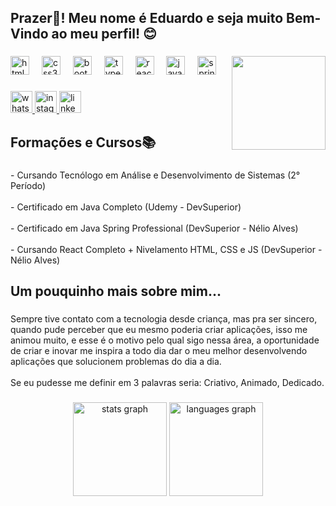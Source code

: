 <h2 align="left">Prazer👋! Meu nome é Eduardo e seja muito Bem-Vindo ao meu perfil! 😊</h2>

###



###

<img align="right" height="150" src="https://media2.giphy.com/media/bGgsc5mWoryfgKBx1u/giphy.gif"  />

###

<div align="left">
  <img src="https://cdn.jsdelivr.net/gh/devicons/devicon/icons/html5/html5-original.svg" height="30" alt="html5 logo"  />
  <img width="12" />
  <img src="https://cdn.jsdelivr.net/gh/devicons/devicon/icons/css3/css3-original.svg" height="30" alt="css3 logo"  />
  <img width="12" />
  <img src="https://cdn.jsdelivr.net/gh/devicons/devicon/icons/bootstrap/bootstrap-original.svg" height="30" alt="bootstrap logo"  />
  <img width="12" />
  <img src="https://cdn.jsdelivr.net/gh/devicons/devicon/icons/typescript/typescript-original.svg" height="30" alt="typescript logo"  />
  <img width="12" />
  <img src="https://cdn.jsdelivr.net/gh/devicons/devicon/icons/react/react-original.svg" height="30" alt="react logo"  />
  <img width="12" />
  <img src="https://cdn.jsdelivr.net/gh/devicons/devicon/icons/java/java-original.svg" height="30" alt="java logo"  />
  <img width="12" />
  <img src="https://cdn.jsdelivr.net/gh/devicons/devicon/icons/spring/spring-original.svg" height="30" alt="spring logo"  />
</div>

###

<div align="left">
  <a href="https://wa.me/5527992657127" target="_blank">
    <img src="https://img.shields.io/static/v1?message=Whatsapp&logo=whatsapp&label=&color=25D366&logoColor=white&labelColor=&style=for-the-badge" height="35" alt="whatsapp logo"  />
  </a>
  <a href="https://www.instagram.com/dudugollner05/" target="_blank">
    <img src="https://img.shields.io/static/v1?message=Instagram&logo=instagram&label=&color=E4405F&logoColor=white&labelColor=&style=for-the-badge" height="35" alt="instagram logo"  />
  </a>
  <a href="https://www.linkedin.com/in/eduardo-gollner/" target="_blank">
    <img src="https://img.shields.io/static/v1?message=LinkedIn&logo=linkedin&label=&color=0077B5&logoColor=white&labelColor=&style=for-the-badge" height="35" alt="linkedin logo"  />
  </a>
</div>

###



###

<h2 align="left">Formações e Cursos📚</h2>

###

<p align="left">- Cursando Tecnólogo em Análise e Desenvolvimento de Sistemas (2° Período)<br><br>- Certificado em Java Completo (Udemy - DevSuperior)<br><br>- Certificado em Java Spring Professional (DevSuperior - Nélio Alves)<br><br>- Cursando React Completo + Nivelamento HTML, CSS e JS (DevSuperior - Nélio Alves)</p>

###

<h2 align="left">Um pouquinho mais sobre mim...</h2>

###

<p align="left">Sempre tive contato com a tecnologia desde criança, mas pra ser sincero, quando pude perceber que eu mesmo poderia criar aplicações, isso me animou muito, e esse é o motivo pelo qual sigo nessa área, a oportunidade de criar e inovar me inspira a todo dia dar o meu melhor desenvolvendo aplicações que solucionem problemas do dia a dia.<br><br>Se eu pudesse me definir em 3 palavras seria: Criativo, Animado, Dedicado.</p>

###

<div align="center">
  <img src="https://github-readme-stats.vercel.app/api?username=EduGollner&hide_title=false&hide_rank=false&show_icons=true&include_all_commits=true&count_private=true&disable_animations=false&theme=dracula&locale=en&hide_border=false" height="150" alt="stats graph"  />
  <img src="https://github-readme-stats.vercel.app/api/top-langs?username=EduGollner&locale=en&hide_title=false&layout=compact&card_width=320&langs_count=5&theme=dracula&hide_border=false" height="150" alt="languages graph"  />
</div>
